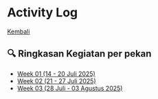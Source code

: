 # Activity Log

[Kembali](../readme.md)

## 🔍 Ringkasan Kegiatan per pekan

- [Week 01 (14 - 20 Juli 2025)](./week01/readme.md)
- [Week 02 (21 - 27 Juli 2025)](./week01/readme.md)
- [Week 03 (28 Juli - 03 Agustus 2025)](./week03/readme.md)
